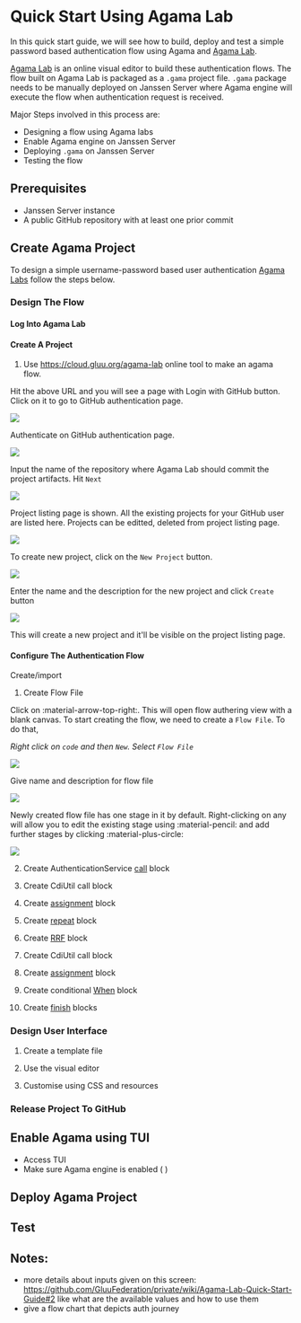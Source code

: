# Quick Start Using Agama Lab

In this quick start guide, we will see how to build, deploy and test a simple password based authentication flow using
Agama and [Agama Lab](https://cloud.gluu.org/agama-lab). 

[Agama Lab](https://cloud.gluu.org/agama-lab) is an online visual editor to build these authentication flows. The flow
built on Agama Lab is packaged as a `.gama` project file. `.gama` package needs to be manually deployed on 
Janssen Server where Agama engine will execute the flow when authentication request is received.

Major Steps involved in this process are:
- Designing a flow using Agama labs
- Enable Agama engine on Janssen Server
- Deploying `.gama` on Janssen Server
- Testing the flow

## Prerequisites

- Janssen Server instance
- A public GitHub repository with at least one prior commit

## Create Agama Project

To design a simple username-password based user authentication [Agama Labs](https://cloud.gluu.org/agama-lab/) follow 
the steps below.

### Design The Flow

#### Log Into Agama Lab

#### Create A Project

1. Use https://cloud.gluu.org/agama-lab online tool to make an agama flow.

Hit the above URL and you will see a page with Login with GitHub button. Click on it to go to GitHub authentication page.

  ![](../../../assets/agama-lab-login.png)

Authenticate on GitHub authentication page.

![](../../../assets/agama-lab-GH-login.png)

Input the name of the repository where Agama Lab should commit the project artifacts. Hit `Next`

![](../../../assets/agama-lab-add-gh-repo.png)

Project listing page is shown. All the existing projects for your GitHub user are listed here. Projects can be editted, deleted
from project listing page.

![](../../../assets/agama-lab-project-page.png)

To create new project, click on the `New Project` button.

![](../../../assets/agama-lab-new-proj.png)

Enter the name and the description for the new project and click `Create` button

![](../../../assets/agama-lab-project-listing.png)

This will create a new project and it'll be visible on the project listing page.

#### Configure The Authentication Flow

Create/import

1. Create Flow File

Click on :material-arrow-top-right:. 
This will open flow authering view with a blank canvas. To start creating the flow, we need to create a `Flow File`. To
do that, 

_Right click on `code` and then `New`. Select `Flow File`_

![](../../../assets/agama-lab-new-flow.png)

Give name and description for flow file

![](../../../assets/agama-lab-new-flow-name.png)

Newly created flow file has one stage in it by default. Right-clicking on any will allow you to edit the existing stage
using :material-pencil: and add further stages by clicking :material-plus-circle:

![](../../../assets/agama-lab-flow-passwd-1.png)

2. Create AuthenticationService [call]() block

3. Create CdiUtil call block

4. Create [assignment]() block

5. Create [repeat]() block

6. Create [RRF]() block

7. Create CdiUtil call block

8. Create [assignment]() block

9. Create conditional [When]() block

10. Create [finish]() blocks


### Design User Interface

1. Create a template file

2. Use the visual editor

3. Customise using CSS and resources

### Release Project To GitHub

## Enable Agama using TUI

- Access TUI
- Make sure Agama engine is enabled ( )

## Deploy Agama Project

## Test


## Notes:

- more details about inputs given on this screen: https://github.com/GluuFederation/private/wiki/Agama-Lab-Quick-Start-Guide#2
  like what are the available values and how to use them
- give a flow chart that depicts auth journey